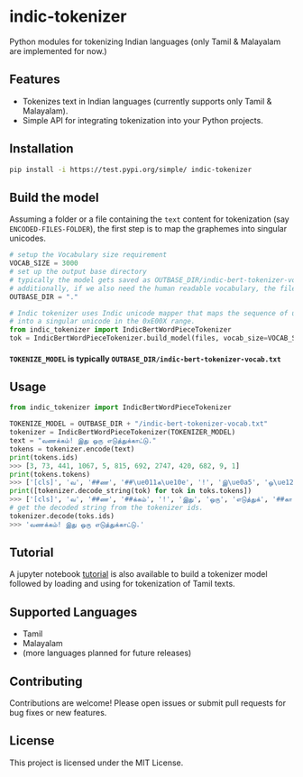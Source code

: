# indic-tokenizer
Python modules for tokenizing Indian languages (only Tamil & Malayalam are implemented for now.)

## Features

- Tokenizes text in Indian languages (currently supports only Tamil & Malayalam).
- Simple API for integrating tokenization into your Python projects.

## Installation

```bash
pip install -i https://test.pypi.org/simple/ indic-tokenizer

```

## Build the model

Assuming a folder or a file containing the `text` content for tokenization (say `ENCODED-FILES-FOLDER`), the first step is to map the graphemes into singular unicodes.

```python
# setup the Vocabulary size requirement
VOCAB_SIZE = 3000
# set up the output base directory
# typically the model gets saved as OUTBASE_DIR/indic-bert-tokenizer-vocab.txt
# additionally, if we also need the human readable vocabulary, the file gets saved as OUTBASE_DIR/indic-bert-tokenizer-vocab.indic.txt
OUTBASE_DIR = "."

# Indic tokenizer uses Indic unicode mapper that maps the sequence of unicode that constitute a grapheme 
# into a singular unicode in the 0xE00X range.
from indic_tokenizer import IndicBertWordPieceTokenizer
tok = IndicBertWordPieceTokenizer.build_model(files, vocab_size=VOCAB_SIZE, model_dir=OUTBASE_DIR, human_readable=True)      
```

#### `TOKENIZE_MODEL` is typically `OUTBASE_DIR/indic-bert-tokenizer-vocab.txt`

## Usage

```python
from indic_tokenizer import IndicBertWordPieceTokenizer

TOKENIZE_MODEL = OUTBASE_DIR + "/indic-bert-tokenizer-vocab.txt"
tokenizer = IndicBertWordPieceTokenizer(TOKENIZER_MODEL)
text = "வணக்கம்! இது ஒரு எடுத்துக்காட்டு."
tokens = tokenizer.encode(text)
print(tokens.ids)
>>> [3, 73, 441, 1067, 5, 815, 692, 2747, 420, 682, 9, 1]
print(tokens.tokens)
>>> ['[cls]', 'வ', '##ண', '##\ue011க\ue10e', '!', 'இ\ue0a5', 'ஒ\ue12f', 'எ\ue077\ue0b2\ue0a5\ue011', '##\ue001', '##\ue084\ue077', '.', '[sep]']
print([tokenizer.decode_string(tok) for tok in toks.tokens])
>>> ['[cls]', 'வ', '##ண', '##க்கம்', '!', 'இது', 'ஒரு', 'எடுத்துக்', '##கா', '##ட்டு', '.', '[sep]']
# get the decoded string from the tokenizer ids.
tokenizer.decode(toks.ids)
>>> 'வணக்கம்! இது ஒரு எடுத்துக்காட்டு.'
```

## Tutorial

A jupyter notebook [tutorial](https://github.com/sudarsun/indic-tokenizer/blob/main/tutorial.ipynb) is also available to build a tokenizer model followed by loading and using for tokenization of Tamil texts.

## Supported Languages

- Tamil
- Malayalam
- (more languages planned for future releases)

## Contributing

Contributions are welcome! Please open issues or submit pull requests for bug fixes or new features.

## License

This project is licensed under the MIT License.

